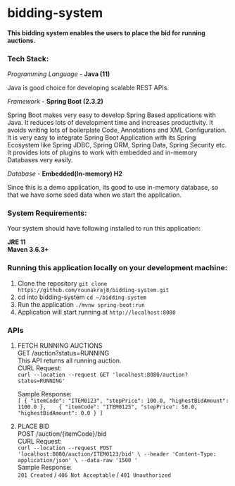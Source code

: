 # bidding-system

#### This bidding system enables the users to place the bid for running auctions.

### Tech Stack:
*Programming Language* - **Java (11)**

Java is good choice for developing scalable REST APIs.

*Framework* - **Spring Boot (2.3.2)**

Spring Boot makes very easy to develop Spring Based applications with Java. 
It reduces lots of development time and increases productivity. 
It avoids writing lots of boilerplate Code, Annotations and XML Configuration. 
It is very easy to integrate Spring Boot Application with its Spring Ecosystem like Spring JDBC, 
Spring ORM, Spring Data, Spring Security etc. It provides lots of plugins to work with embedded and in-memory Databases very easily.

*Database* - **Embedded(In-memory) H2**  

Since this is a demo application, its good to use in-memory database, 
so that we have some seed data when we start the application.

### System Requirements:
Your system should have following installed to run this application:

**JRE 11**  
**Maven 3.6.3+**

### Running this application locally on your development machine:
1. Clone the repository
`git clone https://github.com/rounakraj8/bidding-system.git`
2. cd into bidding-system `cd ~/bidding-system`
3. Run the application `./mvnw spring-boot:run`
4. Application will start running at `http://localhost:8080`

### APIs

1. FETCH RUNNING AUCTIONS  
    GET /auction?status=RUNNING  
    This API returns all running auction.  
    CURL Request:  
    `curl --location --request GET 'localhost:8080/auction?status=RUNNING'`
    
    Sample Response:  
    `[
         {
             "itemCode": "ITEM0123",
             "stepPrice": 100.0,
             "highestBidAmount": 1100.0
         },   
         {
             "itemCode": "ITEM0125",
             "stepPrice": 50.0,
             "highestBidAmount": 0.0
         }
     ]`
     
2. PLACE BID    
    POST /auction/{itemCode}/bid    
    CURL Request:  
     `curl --location --request POST 'localhost:8080/auction/ITEM0123/bid' \
      --header 'Content-Type: application/json' \
      --data-raw '1500
      '`   
      Sample Response:   
      `201 Created` / `406 Not Acceptable` / `401 Unauthorized`
